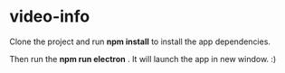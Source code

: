 # video-info
Clone the project and run **npm install** to install the app dependencies.

Then run the **npm run electron** . It will launch the app in new window. :)
